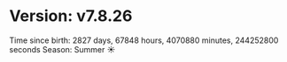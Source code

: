 # Version: v7.8.26
Time since birth: 2827 days, 67848 hours, 4070880 minutes, 244252800 seconds
Season: Summer ☀️
